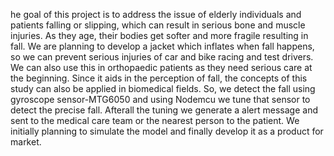 he goal of this project is to address the issue of elderly individuals and patients falling or
slipping, which can result in serious bone and muscle injuries. As they age, their bodies get
softer and more fragile resulting in fall. We are planning to develop a jacket which inflates
when fall happens, so we can prevent serious injuries of car and bike racing and test drivers.
We can also use this in orthopaedic patients as they need serious care at the beginning. Since
it aids in the perception of fall, the concepts of this study can also be applied in biomedical
fields. So, we detect the fall using gyroscope sensor-MTG6050 and using Nodemcu we tune
that sensor to detect the precise fall. Afterall the tuning we generate a alert message and sent
to the medical care team or the nearest person to the patient. We initially planning to simulate
the model and finally develop it as a product for market.
